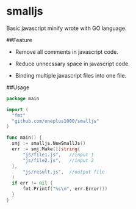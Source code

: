 smalljs
=======

Basic javascript minify wrote with GO language.

##Feature

- Remove all comments in javascript code.

- Reduce unnecssary space in javascript code.

- Binding multiple javascript files into one file. 

 
##Usage

  ```go
  package main
  
  import (
  	"fmt"
  	"github.com/oneplus1000/smalljs"
  )
  
  func main() {
  	smj := smalljs.NewSmallJs()
  	err := smj.Make([]string{
  		"js/file1.js",   //input 1
  		"js/file2.js",   //input 2
  	},
  		"js/result.js",  //output file
  	)
  	if err != nil {
  		fmt.Printf("%s\n", err.Error())
  	}
  }
  ```
